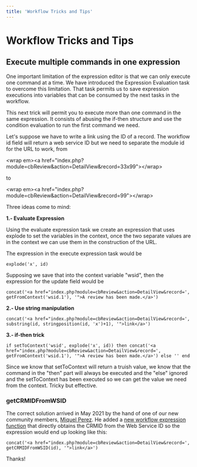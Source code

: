 ```yaml
---
title: 'Workflow Tricks and Tips'
---
```


Workflow Tricks and Tips
========================

Execute multiple commands in one expression
-------------------------------------------

One important limitation of the expression editor is that we can only
execute one command at a time. We have introduced the Expression
Evaluation task to overcome this limitation. That task permits us to
save expression executions into variables that can be consumed by the
next tasks in the workflow.

This next trick will permit you to execute more than one command in the
same expression. It consists of abusing the if-then structure and use
the condition evaluation to run the first command we need.

Let's suppose we have to write a link using the ID of a record. The
workflow id field will return a web service ID but we need to separate
the module id for the URL to work, from

&lt;wrap em&gt;&lt;a
href="index.php?module=cbReview&action=DetailView&record=33x99"&gt;&lt;/wrap&gt;

to

&lt;wrap em&gt;&lt;a
href="index.php?module=cbReview&action=DetailView&record=99"&gt;&lt;/wrap&gt;

Three ideas come to mind:

**1.- Evaluate Expression**

Using the evaluate expression task we create an expression that uses
explode to set the variables in the context, once the two separate
values are in the context we can use them in the construction of the
URL.

The expression in the execute expression task would be

    explode('x', id)

Supposing we save that into the context variable "wsid", then the
expression for the update field would be

    concat('<a href="index.php?module=cbReview&action=DetailView&record=', getFromContext('wsid.1'), '">A review has been made.</a>')

**2.- Use string manipulation**

    concat('<a href="index.php?module=cbReview&action=DetailView&record=', substring(id, stringposition(id, 'x')+1), '">link</a>')

**3.- if-then trick**

    if setToContext('wsid', explode('x', id)) then concat('<a href="index.php?module=cbReview&action=DetailView&record=', getFromContext('wsid.1'), '">A review has been made.</a>') else '' end

Since we know that setToContext will return a truish value, we know that
the command in the "then" part will always be executed and the "else"
ignored and the setToContext has been executed so we can get the value
we need from the context. Tricky but effective.

### getCRMIDFromWSID

The correct solution arrived in May 2021 by the hand of one of our new
community members, [Miquel Perez](https://github.com/MiquelPerezGiner).
He added a [new workflow expression
function](https://github.com/tsolucio/corebos/commit/6f53bcf4e3850a9f20c027cc9fb432fc606ff129)
that directly obtains the CRMID from the Web Service ID so the
expression would end up looking like this:

    concat('<a href="index.php?module=cbReview&action=DetailView&record=', getCRMIDFromWSID(id), '">link</a>')

Thanks!
